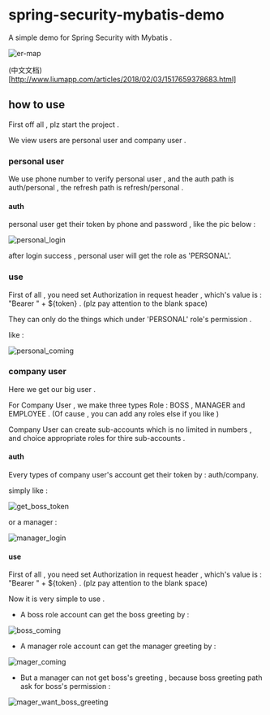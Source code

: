 # spring-security-mybatis-demo
A simple demo for Spring Security with Mybatis .

![er-map](https://github.com/liumapp/spring-security-mybatis-demo/blob/master/pic/er.jpg)

(中文文档)[http://www.liumapp.com/articles/2018/02/03/1517659378683.html]

## how to use 

First off all , plz start the project . 

We view users are personal user and company user .

### personal user
 
We use phone number to verify personal user , and the auth path is auth/personal , the refresh path is refresh/personal .

#### auth 

personal user get their token by phone and password , like the pic below : 
 
![personal_login](https://github.com/liumapp/spring-security-mybatis-demo/blob/master/pic/personal_login.jpg)

after login success , personal user will get the role as 'PERSONAL'.

### use
 
First of all , you need set Authorization in request header , which's value is  : "Bearer " + ${token} . (plz pay attention to the blank space)

They can only do the things which under 'PERSONAL' role's permission . 

like :

![personal_coming](https://github.com/liumapp/spring-security-mybatis-demo/blob/master/pic/personal_coming.jpg)

### company user 

Here we get our big user . 

For Company User , we make three types Role : BOSS , MANAGER and EMPLOYEE . (Of cause , you can add any roles else if you like )

Company User can create sub-accounts which is no limited in numbers , and choice appropriate roles for thire sub-accounts . 

#### auth

Every types of company user's account get their token by : auth/company.

simply like : 

![get_boss_token](https://github.com/liumapp/spring-security-mybatis-demo/blob/master/pic/get_boss_token.jpg)

or a manager : 

![manager_login](https://github.com/liumapp/spring-security-mybatis-demo/blob/master/pic/manager_login.jpg)

#### use

First of all , you need set Authorization in request header , which's value is  : "Bearer " + ${token} . (plz pay attention to the blank space)
 
Now it is very simple to use .
  
* A boss role account can get the boss greeting by : 
  
![boss_coming](https://github.com/liumapp/spring-security-mybatis-demo/blob/master/pic/boss_coming.jpg)
  
* A manager role account can get the manager greeting by :

![mager_coming](https://github.com/liumapp/spring-security-mybatis-demo/blob/master/pic/manager_coming.jpg)

* But a manager can not get boss's greeting , because boss greeting path ask for boss's permission :

![mager_want_boss_greeting](https://github.com/liumapp/spring-security-mybatis-demo/blob/master/pic/manager_want_boss_greeting.jpg)




